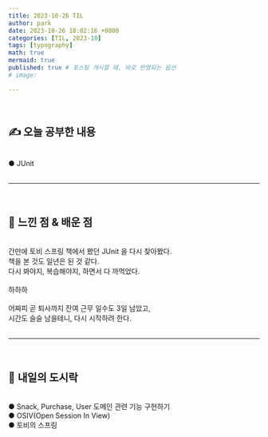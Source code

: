 ```yaml
---
title: 2023-10-26 TIL
author: park
date: 2023-10-26 18:02:16 +0800
categories: [TIL, 2023-10]
tags: [typography]
math: true
mermaid: true
published: true # 포스팅 개시할 때, 바로 반영되는 옵션
# image: 

---
```


<br>

## ✍ 오늘 공부한 내용

<br>
● JUnit<br>
<br>

---

<br>

## 🧠 느낀 점 & 배운 점 

<br>
간만에 토비 스프링 책에서 봤던 JUnit 을 다시 찾아봤다.<br>
책을 본 것도 일년은 된 것 같다.<br>
다시 봐야지, 복습해야지, 하면서 다 까먹었다.<br>
<br>
하하하<br>
<br>
어짜피 곧 퇴사까지 잔여 근무 일수도 3일 남았고,<br>
시간도 슬슬 남을테니, 다시 시작하려 한다.<br>

<br>

---

<br>

## 🍱 내일의 도시락

<br>
● Snack, Purchase, User 도메인 관련 기능 구현하기<br>
● OSIV(Open Session In View)<br>
● 토비의 스프링<br>
<br>
<br>